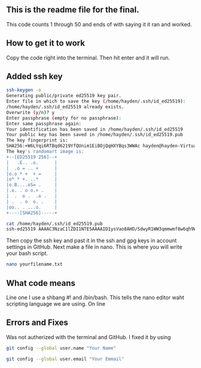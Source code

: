 ## This is the readme file for the final.
This code counts 1 through 50 and ends of with saying it it ran and worked.

## How to get it to work
Copy the code right into the terminal.
Then hit enter and it will run.

## Added ssh key
```sh
ssh-keygen -o
Generating public/private ed25519 key pair.
Enter file in which to save the key (/home/hayden/.ssh/id_ed25519): 
/home/hayden/.ssh/id_ed25519 already exists.
Overwrite (y/n)? y
Enter passphrase (empty for no passphrase): 
Enter same passphrase again: 
Your identification has been saved in /home/hayden/.ssh/id_ed25519
Your public key has been saved in /home/hayden/.ssh/id_ed25519.pub
The key fingerprint is:
SHA256:+W6LYqi6RTBqd6219YfQUnim1EiBOjQqHXYBqs3WWAc hayden@hayden-VirtualBox
The key's randomart image is:
+--[ED25519 256]--+
|   .E.. .o.      |
|  .o = .. +      |
|o.o * +  + =     |
|o* * +. ..*      |
|o.B....oS= .     |
|.o. . o o.+ .    |
|  .  o .  .o .   |
| .  . o  o. .    |
|oo.. . ...o.     |
+----[SHA256]-----+
```
```sh
cat /home/hayden/.ssh/id_ed25519.pub
ssh-ed25519 AAAAC3NzaC1lZDI1NTE5AAAAID1ysVao8AHD/SdwyR1WW3qmmwmf8w6qh9WGQQNhTnO6 hayden@hayden-VirtualBox
```
Then copy the ssh key and past it in the ssh and gpg keys in account settings in GitHub.
Next make a file in nano. This is where you will write your bash script.
```sh
nano yourfilename.txt
```
## What code means
Line one I use a shbang #! and /bin/bash. This tells the nano editor waht scripting language we are using.
On line 

## Errors and Fixes
Was not autherized with the terminal and GitHub. I fixed it by using 
```sh
git config --global user.name "Your Name"
```
```sh
git config --global user.email "Your Emmail"
```
